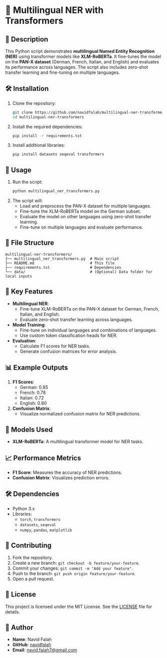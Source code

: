 # 🐍 Multilingual NER with Transformers

## 📝 Description
This Python script demonstrates **multilingual Named Entity Recognition (NER)** using transformer models like **XLM-RoBERTa**. It fine-tunes the model on the **PAN-X dataset** (German, French, Italian, and English) and evaluates its performance across languages. The script also includes zero-shot transfer learning and fine-tuning on multiple languages.

## 🛠️ Installation
1. Clone the repository:
   ```bash
   git clone https://github.com/navidfalah/multilingual-ner-transformers.git
   cd multilingual-ner-transformers
   ```
2. Install the required dependencies:
   ```bash
   pip install -r requirements.txt
   ```
3. Install additional libraries:
   ```bash
   pip install datasets seqeval transformers
   ```

## 🚀 Usage
1. Run the script:
   ```bash
   python multilingual_ner_transformers.py
   ```
2. The script will:
   - Load and preprocess the PAN-X dataset for multiple languages.
   - Fine-tune the XLM-RoBERTa model on the German subset.
   - Evaluate the model on other languages using zero-shot transfer learning.
   - Fine-tune on multiple languages and evaluate performance.

## 📂 File Structure
```
multilingual-ner-transformers/
├── multilingual_ner_transformers.py  # Main script
├── README.md                         # This file
├── requirements.txt                  # Dependencies
└── data/                             # (Optional) Data folder for local inputs
```

## 🧩 Key Features
- **Multilingual NER**:
  - Fine-tune XLM-RoBERTa on the PAN-X dataset for German, French, Italian, and English.
  - Evaluate zero-shot transfer learning across languages.
- **Model Training**:
  - Fine-tune on individual languages and combinations of languages.
  - Use custom token classification heads for NER.
- **Evaluation**:
  - Calculate F1 scores for NER tasks.
  - Generate confusion matrices for error analysis.

## 📊 Example Outputs
1. **F1 Scores**:
   - German: 0.85
   - French: 0.78
   - Italian: 0.72
   - English: 0.80
2. **Confusion Matrix**:
   - Visualize normalized confusion matrix for NER predictions.

## 🤖 Models Used
- **XLM-RoBERTa**: A multilingual transformer model for NER tasks.

## 📈 Performance Metrics
- **F1 Score**: Measures the accuracy of NER predictions.
- **Confusion Matrix**: Visualizes prediction errors.

## 🛠️ Dependencies
- Python 3.x
- Libraries:
  - `torch`, `transformers`
  - `datasets`, `seqeval`
  - `numpy`, `pandas`, `matplotlib`

## 🤝 Contributing
1. Fork the repository.
2. Create a new branch: `git checkout -b feature/your-feature`.
3. Commit your changes: `git commit -m "Add your feature"`.
4. Push to the branch: `git push origin feature/your-feature`.
5. Open a pull request.

## 📜 License
This project is licensed under the MIT License. See the [LICENSE](LICENSE) file for details.

## 👤 Author
- **Name**: Navid Falah
- **GitHub**: [navidfalah](https://github.com/navidfalah)
- **Email**: navid.falah7@gmail.com
